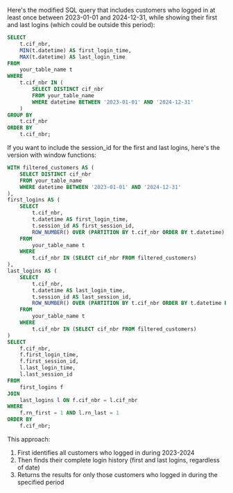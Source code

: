 Here's the modified SQL query that includes customers who logged in at least once between 2023-01-01 and 2024-12-31, while showing their first and last logins (which could be outside this period):

```sql
SELECT 
    t.cif_nbr,
    MIN(t.datetime) AS first_login_time,
    MAX(t.datetime) AS last_login_time
FROM 
    your_table_name t
WHERE 
    t.cif_nbr IN (
        SELECT DISTINCT cif_nbr 
        FROM your_table_name 
        WHERE datetime BETWEEN '2023-01-01' AND '2024-12-31'
    )
GROUP BY 
    t.cif_nbr
ORDER BY 
    t.cif_nbr;
```

If you want to include the session_id for the first and last logins, here's the version with window functions:

```sql
WITH filtered_customers AS (
    SELECT DISTINCT cif_nbr 
    FROM your_table_name 
    WHERE datetime BETWEEN '2023-01-01' AND '2024-12-31'
),
first_logins AS (
    SELECT 
        t.cif_nbr, 
        t.datetime AS first_login_time,
        t.session_id AS first_session_id,
        ROW_NUMBER() OVER (PARTITION BY t.cif_nbr ORDER BY t.datetime) AS rn_first
    FROM 
        your_table_name t
    WHERE 
        t.cif_nbr IN (SELECT cif_nbr FROM filtered_customers)
),
last_logins AS (
    SELECT 
        t.cif_nbr, 
        t.datetime AS last_login_time,
        t.session_id AS last_session_id,
        ROW_NUMBER() OVER (PARTITION BY t.cif_nbr ORDER BY t.datetime DESC) AS rn_last
    FROM 
        your_table_name t
    WHERE 
        t.cif_nbr IN (SELECT cif_nbr FROM filtered_customers)
)
SELECT 
    f.cif_nbr,
    f.first_login_time,
    f.first_session_id,
    l.last_login_time,
    l.last_session_id
FROM 
    first_logins f
JOIN 
    last_logins l ON f.cif_nbr = l.cif_nbr
WHERE 
    f.rn_first = 1 AND l.rn_last = 1
ORDER BY 
    f.cif_nbr;
```

This approach:
1. First identifies all customers who logged in during 2023-2024
2. Then finds their complete login history (first and last logins, regardless of date)
3. Returns the results for only those customers who logged in during the specified period